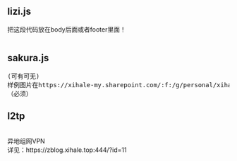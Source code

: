 <h2>lizi.js</h2>  
把这段代码放在body后面或者footer里面！  
<pre><script src="https://cdn.jsdelivr.net/gh/xihale/-test@latest/lizi.js"></script></pre>  
<h2>sakura.js</h2>
<pre>
(可有可无)<script>var src="要漂浮的图片url";</script>
样例图片在https://xihale-my.sharepoint.com/:f:/g/personal/xihale_xihale_top/Ej1PjRKXgLBOkt2bKCkg96ABAK-54BcgFkr-ITkXamN0Pg?e=ERyqJH
（必须）<script src="https://cdn.jsdelivr.net/gh/xihale/-test@latest/sakura.js"></script>
</pre>

<h2>l2tp</h2><br>
异地组网VPN<br>
详见：https://zblog.xihale.top:444/?id=11<br>
